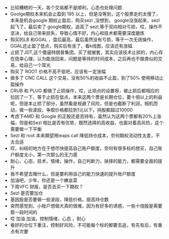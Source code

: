 - 比较糟糕的一天，各个交易都不是顺利，心态也处理问题
- Goolge期权本来机会止盈到 195 以上，但是没等到，这个股票走的太慢了，本来是机会google 期权止盈后，购买sezl ,没想到， google没涨起来，sezl 起飞了，最后卖了 google期权，追高了 sezl,等于双向相对亏损，哎，操作不坚决，给自己带来损失，导致心情不好，内心和技术都需要深度磨炼
- 购买的LB 和GGAL ，盘后最高，最后虽然没有亏损，等于一次无效操作，GGAL还止盈了低点，购买后有涨了，看k线图，应该还有涨幅
- 止损了JDT,这个傻逼特朗普集团，买了就被套，其实应该技术止损的，内心存在侥幸心理，认为能涨回来，问题是等待的时间成本，之后再也不做类似的交易，给自己一个耳光
- 购买了 ROOT 价格不高不低吧，应该有一定涨幅
- 做多了 CNC CALL   这个交易，没有50%的收益不止盈，到了50% 使用移动止盈操作
- CRUB 和  PLUG 都做了止损操作，哎，止损点的设置呀，被止损后都相应的拉回了一下，等于止损在低点，本来这两个票是长期仓位，要十倍以上的利益呢，但是本止损了部分，虽然看是规避了风险，但是也截断了利润，相机而动，做一些波段，争取价格都拉到1元以下，持股都超过10000
- 考虑下AMD 和  Google 的正股还是否持有，虽然认为这两个票都有20%上涨幅，但是和Sezl 相比是否有优势，既然选择的高收益，也面对着高风险，这个需要做一下平衡
- Sezl 和  root 本来期望用leaps call 降低持仓成本，奈何期权流动性太差，不太合适
- 哎，纠结的地方在于想尽快提高自己账户额度，奈何有很多标的想买，自己账户额度太小，第一次那么的无力感
- 耐心，心态，技术，情绪，操作，自己判断力，抉择的能力，都需要全面的提升
- 我不希望去赌什么，但是要利用自己的能力快速的提升账户额度
- 加油吧，少年，你还是一个嫩韭菜
- 下周VFC 财报，是否去买一下期权？
- Sezl  是否要加仓
- 基因股是否要做一些波段，降低价格，提高持仓数
- 突然感觉到，小账户想做大真的很难，因为有好多的诱惑，一些十倍股是需要那一段时间的
- 哎  加油   加油，控制情绪，心态 ，耐心
- 看好的仓位下重注，控制好风险，不可能每个标的都要去追，有先有后，有重点有次要